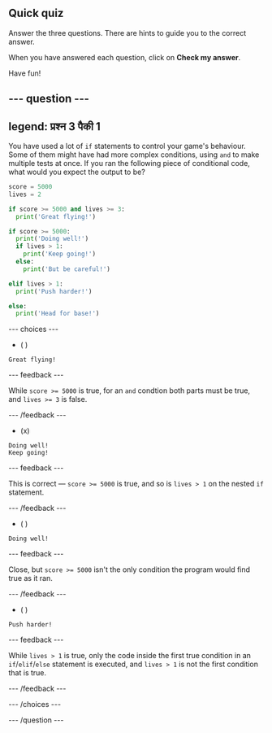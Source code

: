 ## Quick quiz

Answer the three questions. There are hints to guide you to the correct answer.

When you have answered each question, click on **Check my answer**.

Have fun!

--- question ---
---
legend: प्रश्न 3 पैकी 1
---

You have used a lot of `if` statements to control your game's behaviour. Some of them might have had more complex conditions, using `and` to make multiple tests at once. If you ran the following piece of conditional code, what would you expect the output to be?

```python
score = 5000
lives = 2

if score >= 5000 and lives >= 3:
  print('Great flying!')

if score >= 5000: 
  print('Doing well!')
  if lives > 1:
    print('Keep going!')
  else:
    print('But be careful!')

elif lives > 1:
  print('Push harder!')

else:
  print('Head for base!')
```

--- choices ---

- ( )
```
Great flying!
```
  --- feedback ---

While `score >= 5000` is true, for an `and` condtion both parts must be true, and `lives >= 3` is false.

  --- /feedback ---

- (x)
```
Doing well!
Keep going!
```
  --- feedback ---

This is correct — `score >= 5000` is true, and so is `lives > 1` on the nested `if` statement.

  --- /feedback ---

- ( )
```
Doing well!
```
  --- feedback ---

Close, but `score >= 5000` isn't the only condition the program would find true as it ran.

  --- /feedback ---

- ( )
```
Push harder!
```
  --- feedback ---

While `lives > 1` is true, only the code inside the first true condition in an `if`/`elif`/`else` statement is executed, and `lives > 1` is not the first condition that is true.

  --- /feedback ---

--- /choices ---

--- /question ---
